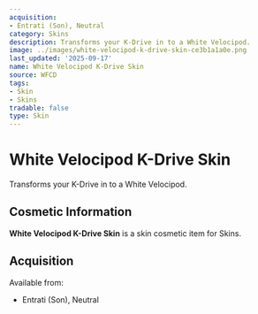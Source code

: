 ```yaml
---
acquisition:
- Entrati (Son), Neutral
category: Skins
description: Transforms your K-Drive in to a White Velocipod.
image: ../images/white-velocipod-k-drive-skin-ce3b1a1a0e.png
last_updated: '2025-09-17'
name: White Velocipod K-Drive Skin
source: WFCD
tags:
- Skin
- Skins
tradable: false
type: Skin
---
```


# White Velocipod K-Drive Skin

Transforms your K-Drive in to a White Velocipod.

## Cosmetic Information

**White Velocipod K-Drive Skin** is a skin cosmetic item for Skins.

## Acquisition

Available from:
- Entrati (Son), Neutral

